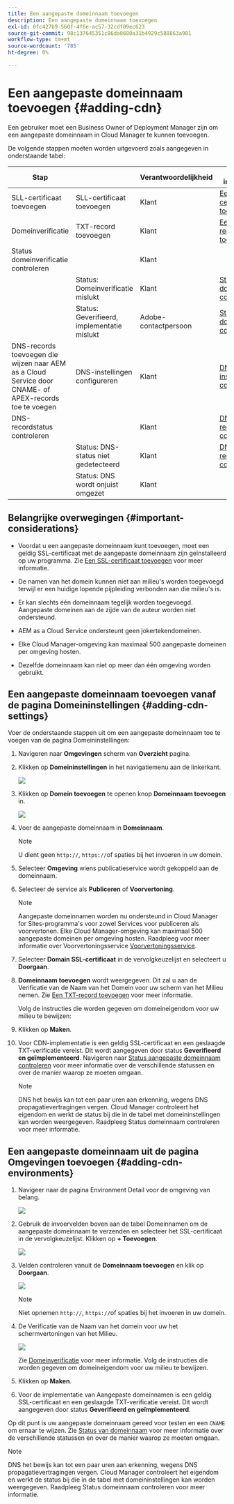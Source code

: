 ```yaml
---
title: Een aangepaste domeinnaam toevoegen
description: Een aangepaste domeinnaam toevoegen
exl-id: 0fc427b9-560f-4f6e-ac57-32cdf09ec623
source-git-commit: 98c137645351c86da8680a31b4929c588863a981
workflow-type: tm+mt
source-wordcount: '785'
ht-degree: 0%

---
```


# Een aangepaste domeinnaam toevoegen {#adding-cdn}

Een gebruiker moet een Business Owner of Deployment Manager zijn om een aangepaste domeinnaam in Cloud Manager te kunnen toevoegen.

De volgende stappen moeten worden uitgevoerd zoals aangegeven in onderstaande tabel:

| Stap |  | Verantwoordelijkheid | Meer informatie |
|--- |--- |--- |---|
| SLL-certificaat toevoegen | SLL-certificaat toevoegen | Klant | [Een SSL-certificaat toevoegen](https://experienceleague.adobe.com/docs/experience-manager-cloud-service/implementing/using-cloud-manager/manage-ssl-certificates/add-ssl-certificate.html?lang=en) |
| Domeinverificatie | TXT-record toevoegen | Klant | [Een TXT-record toevoegen](https://experienceleague.adobe.com/docs/experience-manager-cloud-service/implementing/using-cloud-manager/custom-domain-names/add-text-record.html?lang=en) |
| Status domeinverificatie controleren |  | Klant |  |
|  | Status: Domeinverificatie mislukt | Klant | [Status domeinnaam controleren](https://experienceleague.adobe.com/docs/experience-manager-cloud-service/implementing/using-cloud-manager/custom-domain-names/check-domain-name-status.html?lang=en) |
|  | Status: Geverifieerd, implementatie mislukt | Adobe-contactpersoon | [Status domeinnaam controleren](https://experienceleague.adobe.com/docs/experience-manager-cloud-service/implementing/using-cloud-manager/custom-domain-names/check-domain-name-status.html?lang=en) |
| DNS-records toevoegen die wijzen naar AEM as a Cloud Service door CNAME- of APEX-records toe te voegen | DNS-instellingen configureren | Klant | [DNS-instellingen configureren](https://experienceleague.adobe.com/docs/experience-manager-cloud-service/implementing/using-cloud-manager/custom-domain-names/configure-dns-settings.html?lang=en) |
| DNS-recordstatus controleren |  | Klant | [DNS-recordstatus controleren](https://experienceleague.adobe.com/docs/experience-manager-cloud-service/implementing/using-cloud-manager/custom-domain-names/check-dns-record-status.html?lang=en) |
|  | Status: DNS-status niet gedetecteerd | Klant | [DNS-recordstatus controleren](https://experienceleague.adobe.com/docs/experience-manager-cloud-service/implementing/using-cloud-manager/custom-domain-names/check-dns-record-status.html?lang=en) |
|  | Status: DNS wordt onjuist omgezet | Klant |  |


## Belangrijke overwegingen {#important-considerations}

* Voordat u een aangepaste domeinnaam kunt toevoegen, moet een geldig SSL-certificaat met de aangepaste domeinnaam zijn geïnstalleerd op uw programma. Zie [Een SSL-certificaat toevoegen](/help/implementing/cloud-manager/managing-ssl-certifications/add-ssl-certificate.md) voor meer informatie.

* De namen van het domein kunnen niet aan milieu&#39;s worden toegevoegd terwijl er een huidige lopende pijpleiding verbonden aan die milieu&#39;s is.

* Er kan slechts één domeinnaam tegelijk worden toegevoegd. Aangepaste domeinen aan de zijde van de auteur worden niet ondersteund.

* AEM as a Cloud Service ondersteunt geen jokertekendomeinen.

* Elke Cloud Manager-omgeving kan maximaal 500 aangepaste domeinen per omgeving hosten.

* Dezelfde domeinnaam kan niet op meer dan één omgeving worden gebruikt.

## Een aangepaste domeinnaam toevoegen vanaf de pagina Domeininstellingen {#adding-cdn-settings}

Voer de onderstaande stappen uit om een aangepaste domeinnaam toe te voegen van de pagina Domeininstellingen:

1. Navigeren naar **Omgevingen** scherm van **Overzicht** pagina.

1. Klikken op **Domeininstellingen** in het navigatiemenu aan de linkerkant.

   ![](/help/implementing/cloud-manager/assets/cdn/cdn-create.png)

1. Klikken op **Domein toevoegen** te openen knop **Domeinnaam toevoegen** in.

   ![](/help/implementing/cloud-manager/assets/cdn/add-cdn1.png)

1. Voer de aangepaste domeinnaam in **Domeinnaam**.

   >[!NOTE]
   >U dient geen `http://`, `https://`of spaties bij het invoeren in uw domein.

1. Selecteer **Omgeving** wiens publicatieservice wordt gekoppeld aan de domeinnaam.

1. Selecteer de service als **Publiceren** of **Voorvertoning**.

   >[!NOTE]
   >Aangepaste domeinnamen worden nu ondersteund in Cloud Manager for Sites-programma&#39;s voor zowel Services voor publiceren als voorvertonen. Elke Cloud Manager-omgeving kan maximaal 500 aangepaste domeinen per omgeving hosten. Raadpleeg voor meer informatie over Voorvertoningsservice [Voorvertoningsservice](/help/implementing/cloud-manager/manage-environments.md#preview-service).

1. Selecteer **Domain SSL-certificaat** in de vervolgkeuzelijst en selecteert u **Doorgaan**.

1. **Domeinnaam toevoegen** wordt weergegeven. Dit zal u aan de Verificatie van de Naam van het Domein voor uw scherm van het Milieu nemen. Zie [Een TXT-record toevoegen](/help/implementing/cloud-manager/custom-domain-names/add-text-record.md) voor meer informatie.

   Volg de instructies die worden gegeven om domeineigendom voor uw milieu te bewijzen:

1. Klikken op **Maken**.
1. Voor CDN-implementatie is een geldig SSL-certificaat en een geslaagde TXT-verificatie vereist. Dit wordt aangegeven door status **Geverifieerd en geïmplementeerd**.
Navigeren naar [Status aangepaste domeinnaam controleren](/help/implementing/cloud-manager/custom-domain-names/check-domain-name-status.md) voor meer informatie over de verschillende statussen en over de manier waarop ze moeten omgaan.

   >[!NOTE]
   >DNS het bewijs kan tot een paar uren aan erkenning, wegens DNS propagatievertragingen vergen. Cloud Manager controleert het eigendom en werkt de status bij die in de tabel met domeininstellingen kan worden weergegeven. Raadpleeg Status domeinnaam controleren voor meer informatie.

## Een aangepaste domeinnaam uit de pagina Omgevingen toevoegen {#adding-cdn-environments}

1. Navigeer naar de pagina Environment Detail voor de omgeving van belang.

   ![](/help/implementing/cloud-manager/assets/cdn/cdn-create4.png)

1. Gebruik de invoervelden boven aan de tabel Domeinnamen om de aangepaste domeinnaam te verzenden en selecteer het SSL-certificaat in de vervolgkeuzelijst. Klikken op **+ Toevoegen**.

   ![](/help/implementing/cloud-manager/assets/cdn/cdn-create3.png)

1. Velden controleren vanuit de **Domeinnaam toevoegen** en klik op **Doorgaan**.

   ![](/help/implementing/cloud-manager/assets/cdn/cdn-create5.png)

   >[!NOTE]
   >Niet opnemen `http://`, `https://`of spaties bij het invoeren in uw domein.

1. De Verificatie van de Naam van het domein voor uw het schermvertoningen van het Milieu.

   ![](/help/implementing/cloud-manager/assets/cdn/cdn-create6.png)

   Zie [Domeinverificatie](/help/implementing/cloud-manager/custom-domain-names/add-text-record.md) voor meer informatie. Volg de instructies die worden gegeven om domeineigendom voor uw milieu te bewijzen.

1. Klikken op **Maken**.

1. Voor de implementatie van Aangepaste domeinnamen is een geldig SSL-certificaat en een geslaagde TXT-verificatie vereist. Dit wordt aangegeven door status **Geverifieerd en geïmplementeerd**.

Op dit punt is uw aangepaste domeinnaam gereed voor testen en een `CNAME` om ernaar te wijzen. Zie [Status van domeinnaam](/help/implementing/cloud-manager/custom-domain-names/check-domain-name-status.md) voor meer informatie over de verschillende statussen en over de manier waarop ze moeten omgaan.

>[!NOTE]
>DNS het bewijs kan tot een paar uren aan erkenning, wegens DNS propagatievertragingen vergen. Cloud Manager controleert het eigendom en werkt de status bij die in de tabel met domeininstellingen kan worden weergegeven. Raadpleeg Status domeinnaam controleren voor meer informatie.
